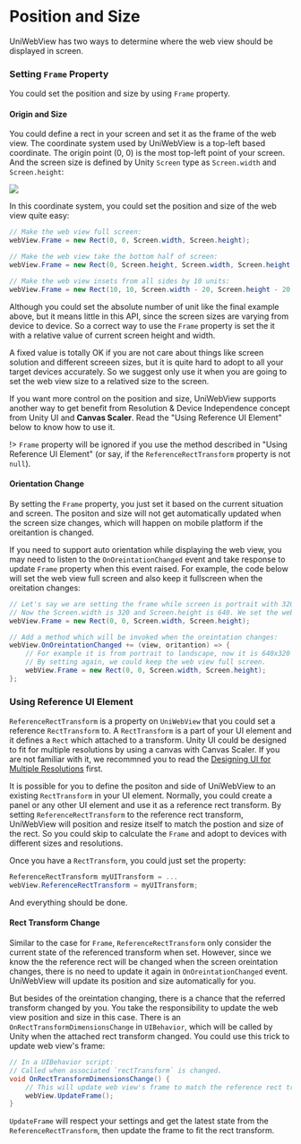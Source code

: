 # Position and Size

UniWebView has two ways to determine where the web view should be displayed in screen.

### Setting `Frame` Property

You could set the position and size by using `Frame` property. 

#### Origin and Size

You could define a rect in your screen and set it as the frame of the web view. 
The coordinate system used by UniWebView is a top-left based coordinate. The origin point (0, 0) is the most top-left point of your screen. And the screen size is defined by Unity `Screen` type as `Screen.width` and `Screen.height`:

![](/images/RectXY.svg)

In this coordinate system, you could set the position and size of the web view quite easy:

```csharp
// Make the web view full screen:
webView.Frame = new Rect(0, 0, Screen.width, Screen.height);

// Make the web view take the bottom half of screen:
webView.Frame = new Rect(0, Screen.height, Screen.width, Screen.height / 2);

// Make the web view insets from all sides by 10 units:
webView.Frame = new Rect(10, 10, Screen.width - 20, Screen.height - 20);
```

Although you could set the absolute number of unit like the final example above, but it means little in this API, since the screen sizes are varying from device to device. So a correct way to use the `Frame` property is set the it with a relative value of current screen height and width. 

A fixed value is totally OK if you are not care about things like screen solution and different screeen sizes, but it is quite hard to adopt to all your target devices accurately. So we suggest only use it when you are going to set the web view size to a relatived size to the screen.

If you want more control on the position and size, UniWebView supports another way to get benefit from Resolution  & Device Independence concept from Unity UI and **Canvas Scaler**. Read the "Using Reference UI Element" below to know how to use it.

!> `Frame` property will be ignored if you use the method described in "Using Reference UI Element" (or say, if the `ReferenceRectTransform` property is not `null`).

#### Orientation Change

By setting the `Frame` property, you just set it based on the current situation and screen. The positon and size will not get automatically updated when the screen size changes, which will happen on mobile platform if the oreitantion is changed.

If you need to support auto orientation while displaying the web view, you may need to listen to the `OnOreintationChanged` event and take response to update `Frame` property when this event raised. For example, the code below will set the web view full screen and also keep it fullscreen when the oreitation changes:

```csharp
// Let's say we are setting the frame while screen is portrait with 320x640
// Now the Screen.width is 320 and Screen.height is 640. We set the web view full screen.
webView.Frame = new Rect(0, 0, Screen.width, Screen.height);

// Add a method which will be invoked when the oreintation changes:
webView.OnOreintationChanged += (view, oritantion) => {
    // For example it is from portrait to landscape, now it is 640x320 (width x height)
    // By setting again, we could keep the web view full screen.
    webView.Frame = new Rect(0, 0, Screen.width, Screen.height);
};
```

### Using Reference UI Element

`ReferenceRectTransform` is a property on `UniWebView` that you could set a reference `RectTransform` to. A `RectTransform` is a part of your UI element and it defines a `Rect` which attached to a transform. Unity UI could be designed to fit for multiple resolutions by using a canvas with Canvas Scaler. If you are not familiar with it, we recommned you to read the [Designing UI for Multiple Resolutions](https://docs.unity3d.com/Manual/HOWTO-UIMultiResolution.html) first.

It is possible for you to define the positon and side of UniWebView to an existing `RectTransform` in your UI element. Normally, you could create a panel or any other UI element and use it as a reference rect transform. By setting `ReferenceRectTransform` to the reference rect transform, UniWebView will position and resize itself to match the postion and size of the rect. So you could skip to calculate the `Frame` and adopt to devices with different sizes and resolutions.

Once you have a `RectTransform`, you could just set the property:

```csharp
ReferenceRectTransform myUITransform = ...
webView.ReferenceRectTransform = myUITransform;
```

And everything should be done.

#### Rect Transform Change

Similar to the case for `Frame`, `ReferenceRectTransform` only consider the current state of the referenced transform when set. However, since we know the the reference rect will be changed when the screen oreintation changes, there is no need to update it again in `OnOreintationChanged` event. UniWebView will update its position and size automatically for you.

But besides of the oreintation changing, there is a chance that the referred transform changed by you. You take the responsibility to update the web view position and size in this case. There is an `OnRectTransformDimensionsChange` in `UIBehavior`, which will be called by Unity when the attached rect transform changed. You could use this trick to update web view's frame:

```csharp
// In a UIBehavior script:
// Called when associated `rectTransform` is changed.
void OnRectTransformDimensionsChange() {
    // This will update web view's frame to match the reference rect transform if set.
    webView.UpdateFrame();
}
```

`UpdateFrame` will respect your settings and get the latest state from the `ReferenceRectTransform`, then update the frame to fit the rect transform.

